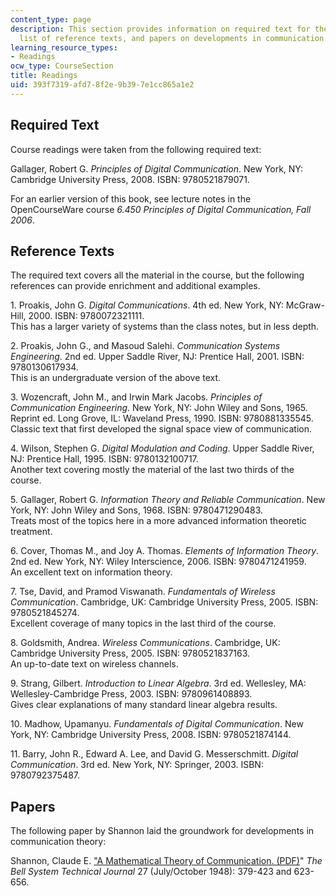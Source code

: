 ```yaml
---
content_type: page
description: This section provides information on required text for the course, a
  list of reference texts, and papers on developments in communication theory.
learning_resource_types:
- Readings
ocw_type: CourseSection
title: Readings
uid: 393f7319-afd7-8f2e-9b39-7e1cc865a1e2
---
```


Required Text
-------------

Course readings were taken from the following required text:

Gallager, Robert G. _Principles of Digital Communication_. New York, NY: Cambridge University Press, 2008. ISBN: 9780521879071.

For an earlier version of this book, see lecture notes in the OpenCourseWare course _6.450 Principles of Digital Communication, Fall 2006_.

Reference Texts
---------------

The required text covers all the material in the course, but the following references can provide enrichment and additional examples.

1\. Proakis, John G. _Digital Communications_. 4th ed. New York, NY: McGraw-Hill, 2000. ISBN: 9780072321111.  
This has a larger variety of systems than the class notes, but in less depth.

2\. Proakis, John G., and Masoud Salehi. _Communication Systems Engineering_. 2nd ed. Upper Saddle River, NJ: Prentice Hall, 2001. ISBN: 9780130617934.  
This is an undergraduate version of the above text.

3\. Wozencraft, John M., and Irwin Mark Jacobs. _Principles of Communication Engineering_. New York, NY: John Wiley and Sons, 1965. Reprint ed. Long Grove, IL: Waveland Press, 1990. ISBN: 9780881335545.  
Classic text that first developed the signal space view of communication.

4\. Wilson, Stephen G. _Digital Modulation and Coding_. Upper Saddle River, NJ: Prentice Hall, 1995. ISBN: 9780132100717.  
Another text covering mostly the material of the last two thirds of the course.

5\. Gallager, Robert G. _Information Theory and Reliable Communication_. New York, NY: John Wiley and Sons, 1968. ISBN: 9780471290483.  
Treats most of the topics here in a more advanced information theoretic treatment.

6\. Cover, Thomas M., and Joy A. Thomas. _Elements of Information Theory_. 2nd ed. New York, NY: Wiley Interscience, 2006. ISBN: 9780471241959.  
An excellent text on information theory.

7\. Tse, David, and Pramod Viswanath. _Fundamentals of Wireless Communication_. Cambridge, UK: Cambridge University Press, 2005. ISBN: 9780521845274.  
Excellent coverage of many topics in the last third of the course.

8\. Goldsmith, Andrea. _Wireless Communications_. Cambridge, UK: Cambridge University Press, 2005. ISBN: 9780521837163.  
An up-to-date text on wireless channels.

9\. Strang, Gilbert. _Introduction to Linear Algebra_. 3rd ed. Wellesley, MA: Wellesley-Cambridge Press, 2003. ISBN: 9780961408893.  
Gives clear explanations of many standard linear algebra results.

10\. Madhow, Upamanyu. _Fundamentals of Digital Communication_. New York, NY: Cambridge University Press, 2008. ISBN: 9780521874144.

11\. Barry, John R., Edward A. Lee, and David G. Messerschmitt. _Digital Communication_. 3rd ed. New York, NY: Springer, 2003. ISBN: 9780792375487.

Papers
------

The following paper by Shannon laid the groundwork for developments in communication theory:

Shannon, Claude E. ["A Mathematical Theory of Communication. (PDF)](http://worrydream.com/refs/Shannon%20-%20A%20Mathematical%20Theory%20of%20Communication.pdf)" _The Bell System Technical Journal_ 27 (July/October 1948): 379-423 and 623-656.